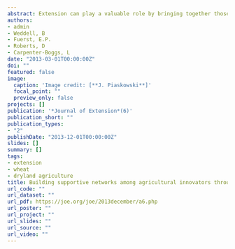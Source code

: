 ```yaml
---
abstract: Extension can play a valuable role by bringing together those who are pioneering innovative practices. We planned, built, and evaluated an Extension symposium on dryland organic agriculture. Post-symposium evaluations indicated that this process disseminated regionally relevant information; fostered networks among producers, researchers, and the organic processing and feed industries; enhanced trust among stakeholders; and increased interest in expanding organic production. Ninety-five percent of respondents indicated that they established new business relationships within 6 months of the symposium. A unique aspect of our project was the enhancement of social capital between geographically separated rural localities.
authors:
- admin
- Weddell, B
- Fuerst, E.P.
- Roberts, D
- Carpenter-Boggs, L
date: "2013-03-01T00:00:00Z"
doi: ""
featured: false
image:
  caption: 'Image credit: [**J. Piaskowski**]'
  focal_point: ""
  preview_only: false
projects: []
publication: '*Journal of Extension*(6)'
publication_short: ""
publication_types:
- "2"
publishDate: "2013-12-01T00:00:00Z"
slides: []
summary: []
tags:
- extension
- wheat
- dryland agriculture
title: Building supportive networks among agricultural innovators through a symposium on dryland organic farming
url_code: ""
url_dataset: ""
url_pdf: https://joe.org/joe/2013december/a6.php
url_poster: ""
url_project: ""
url_slides: ""
url_source: ""
url_video: ""
---
```

